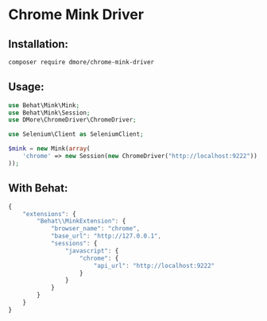 Chrome Mink Driver
==================

## Installation:

```bash
composer require dmore/chrome-mink-driver
```

## Usage:

```php
use Behat\Mink\Mink;
use Behat\Mink\Session;
use DMore\ChromeDriver\ChromeDriver;

use Selenium\Client as SeleniumClient;

$mink = new Mink(array(
    'chrome' => new Session(new ChromeDriver("http://localhost:9222")),
));

```

## With Behat:

```js
{
    "extensions": {
        "Behat\\MinkExtension": {
            "browser_name": "chrome",
            "base_url": "http://127.0.0.1",
            "sessions": {
                "javascript": {
                    "chrome": {
                        "api_url": "http://localhost:9222"
                    }
                }
            }
        }
    }
}
```
